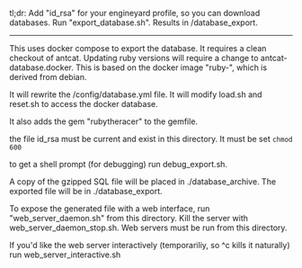 tl;dr:
Add "id_rsa" for your engineyard profile, so you can download databases.
Run "export_database.sh". Results in /database_export.


-------------

This uses docker compose to export the database. It requires a clean checkout of antcat.
Updating ruby versions will require a change to antcat-database.docker.
This is based
on the docker image "ruby-<version>", which is derived from debian.

It will rewrite the /config/database.yml file. 
It will modify load.sh and reset.sh to access the docker database.

It also adds the gem "rubytheracer" to the gemfile.

the file id_rsa must be current and exist in this directory. It must be set 
`chmod 600`

to get a shell prompt (for debugging) run debug_export.sh.

A copy of the gzipped SQL file will be placed in ./database_archive.
The exported file will be in ./database_export.

To expose the generated file with a web interface, run "web_server_daemon.sh" from this directory.
Kill the server with web_server_daemon_stop.sh. Web servers must be run from this directory.

If you'd like the web server interactively (temporariliy, so ^c kills it naturally) 
run web_server_interactive.sh

